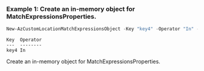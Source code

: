 ### Example 1: Create an in-memory object for MatchExpressionsProperties.
```powershell
New-AzCustomLocationMatchExpressionsObject -Key "key4" -Operator "In" -Value "value4"
```

```output
Key  Operator
---  --------
key4 In
```

Create an in-memory object for MatchExpressionsProperties.